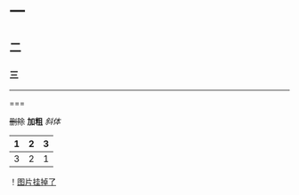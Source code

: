 # 一
## 二
### 三

---

===

~~删除~~
**加粗**
*斜体*

1|2|3
-|-|-
3|2|1

！[图片挂掉了](https://github.com/ophwsjtu18/ohw21f/blob/main/sc/54749110.jpg)
